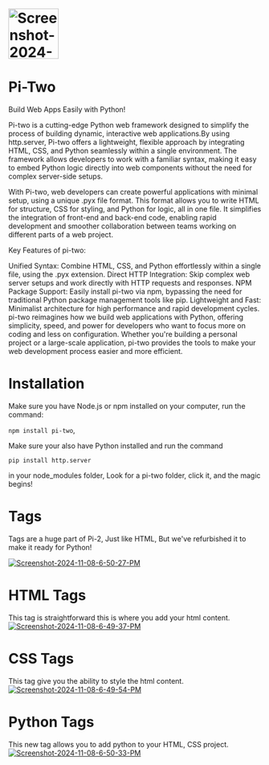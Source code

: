 #  <img src="https://i.ibb.co/KmbQR6W/Screenshot-2024-11-08-1-05-38-PM.png" alt="Screenshot-2024-11-08-1-05-38-PM" border="0" style='width: 100px; height: auto'><h1>Pi-Two</h1>
Build Web Apps Easily with Python!

Pi-two is a cutting-edge Python web framework designed to simplify the process of building dynamic, interactive web applications.By using http.server, Pi-two offers a lightweight, flexible approach by integrating HTML, CSS, and Python seamlessly within a single environment. The framework allows developers to work with a familiar syntax, making it easy to embed Python logic directly into web components without the need for complex server-side setups.

With Pi-two, web developers can create powerful applications with minimal setup, using a unique .pyx file format. This format allows you to write HTML for structure, CSS for styling, and Python for logic, all in one file. It simplifies the integration of front-end and back-end code, enabling rapid development and smoother collaboration between teams working on different parts of a web project.

Key Features of pi-two:

Unified Syntax: Combine HTML, CSS, and Python effortlessly within a single file, using the .pyx extension.
Direct HTTP Integration: Skip complex web server setups and work directly with HTTP requests and responses.
NPM Package Support: Easily install pi-two via npm, bypassing the need for traditional Python package management tools like pip.
Lightweight and Fast: Minimalist architecture for high performance and rapid development cycles.
pi-two reimagines how we build web applications with Python, offering simplicity, speed, and power for developers who want to focus more on coding and less on configuration. Whether you're building a personal project or a large-scale application, pi-two provides the tools to make your web development process easier and more efficient.

 # Installation
 Make sure you have Node.js or npm installed on your computer, run the command: 
 
```npm install pi-two```,

Make sure your also have Python installed and run the command

```pip install http.server```

in your node_modules folder, Look for a pi-two folder, click it, and the magic begins!

# Tags
Tags are a huge part of Pi-2, Just like HTML, But we've refurbished it to make it ready for Python!

 <a href="https://ibb.co/b6LnJ6f"><img src="https://i.ibb.co/TwR5LwC/Screenshot-2024-11-08-6-50-27-PM.png" alt="Screenshot-2024-11-08-6-50-27-PM" border="0"></a>

# HTML Tags
This tag is straightforward this is where you add your html content.
<a href="https://ibb.co/PYPq5BV"><img src="https://i.ibb.co/n0YxDhK/Screenshot-2024-11-08-6-49-37-PM.png" alt="Screenshot-2024-11-08-6-49-37-PM" border="0"></a>
# CSS Tags
This tag give you the ability to style the html content.
<a href="https://ibb.co/YT8c6XX"><img src="https://i.ibb.co/JF2vNqq/Screenshot-2024-11-08-6-49-54-PM.png" alt="Screenshot-2024-11-08-6-49-54-PM" border="0"></a>
# Python Tags
This new tag allows you to add python to your HTML, CSS project.
<a href="https://ibb.co/sqwwWVR"><img src="https://i.ibb.co/Tt88Wg2/Screenshot-2024-11-08-6-50-33-PM.png" alt="Screenshot-2024-11-08-6-50-33-PM" border="0"></a><br />

